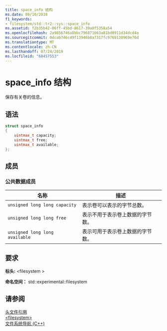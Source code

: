 ```yaml
---
title: space_info 结构
ms.date: 09/10/2018
f1_keywords:
- filesystem/std::tr2::sys::space_info
ms.assetid: f2b35b42-06ff-45bd-8617-39a0f5358a54
ms.openlocfilehash: 2a9856746a8bbc796871663a81bd8911d34dcd4a
ms.sourcegitcommit: 0dcab746c49f13946b0a7317fc9769130969e76d
ms.translationtype: MT
ms.contentlocale: zh-CN
ms.lasthandoff: 07/24/2019
ms.locfileid: "68457553"
---
```

# <a name="spaceinfo-structure"></a>space_info 结构

保存有关卷的信息。

## <a name="syntax"></a>语法

```cpp
struct space_info
{
    uintmax_t capacity;
    uintmax_t free;
    uintmax_t available;
};
```

## <a name="members"></a>成员

### <a name="public-data-members"></a>公共数据成员

|名称|描述|
|----------|-----------------|
|`unsigned long long capacity`|表示卷可以表示的字节总数。|
|`unsigned long long free`|表示不用于表示卷上数据的字节数。|
|`unsigned long long available`|表示可用于表示卷上数据的字节数。|

## <a name="requirements"></a>要求

**标头:** \<filesystem >

**命名空间：** std::experimental::filesystem

## <a name="see-also"></a>请参阅

[头文件引用](../standard-library/cpp-standard-library-header-files.md)\
[\<filesystem>](../standard-library/filesystem.md)\
[文件系统导航 (C++)](../standard-library/file-system-navigation.md)
